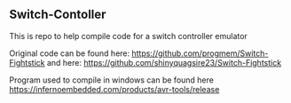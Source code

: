 ## Switch-Contoller
This is repo to help compile code for a switch controller emulator

Original code can be found here: https://github.com/progmem/Switch-Fightstick
and here: https://github.com/shinyquagsire23/Switch-Fightstick

Program used to compile in windows can be found here https://infernoembedded.com/products/avr-tools/release
